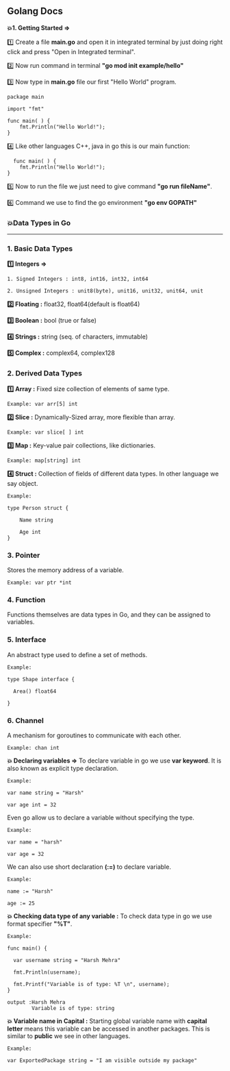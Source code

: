 ## Golang Docs

**💥1. Getting Started ⇒**

1️⃣ Create a file **main.go** and open it in integrated terminal by just doing right click and press "Open in Integrated terminal".

2️⃣ Now run command in terminal **"go mod init example/hello"**

3️⃣ Now type in **main.go** file our first "Hello World" program.

    package main

    import "fmt"

    func main( ) {
    	fmt.Println("Hello World!");
    }

4️⃣ Like other languages C++, java in go this is our main function:

      func main( ) {
    	fmt.Println("Hello World!");
    }

5️⃣ Now to run the file we just need to give command **"go run fileName"**.

6️⃣ Command we use to find the go environment **"go env GOPATH"**

### 💥Data Types in Go

---

### 1. Basic Data Types

**1️⃣ Integers ⇒**

    1. Signed Integers : int8, int16, int32, int64

    2. Unsigned Integers : unit8(byte), unit16, unit32, unit64, unit

**2️⃣ Floating :** float32, float64(default is float64)

**3️⃣ Boolean :** bool (true or false)

**4️⃣ Strings :** string (seq. of characters, immutable)

**5️⃣ Complex :** complex64, complex128

### 2. Derived Data Types

**1️⃣ Array :** Fixed size collection of elements of same type.

    Example: var arr[5] int

**2️⃣ Slice :** Dynamically-Sized array, more flexible than array.

    Example: var slice[ ] int

**3️⃣ Map :** Key-value pair collections, like dictionaries.

    Example: map[string] int

**4️⃣ Struct :** Collection of fields of different data types. In other language we say object.

    Example:

    type Person struct {

        Name string

        Age int
    }

### 3. Pointer

Stores the memory address of a variable.

    Example: var ptr *int

### 4. Function

Functions themselves are data types in Go, and they can be assigned to variables.

### 5. Interface

An abstract type used to define a set of methods.

    Example:

    type Shape interface {

      Area() float64

    }

### 6. Channel

A mechanism for goroutines to communicate with each other.

    Example: chan int

**💥 Declaring variables ⇒** To declare variable in go we use **var keyword**. It is also known as explicit type declaration.

    Example:

    var name string = "Harsh"

    var age int = 32

Even go allow us to declare a variable without specifying the type.

    Example:

    var name = "harsh"

    var age = 32

We can also use short declaration **(:=)** to declare variable.

    Example:

    name := "Harsh"

    age := 25

**💥 Checking data type of any variable :** To check data type in go we use format specifier **"%T"**.

    Example:

    func main() {

      var username string = "Harsh Mehra"

      fmt.Println(username);

      fmt.Printf("Variable is of type: %T \n", username);
    }

    output :Harsh Mehra
            Variable is of type: string

**💥 Variable name in Capital :** Starting global variable name with **capital letter** means this variable can be accessed in another packages. This is similar to **public** we see in other languages.

    Example:

    var ExportedPackage string = "I am visible outside my package"
